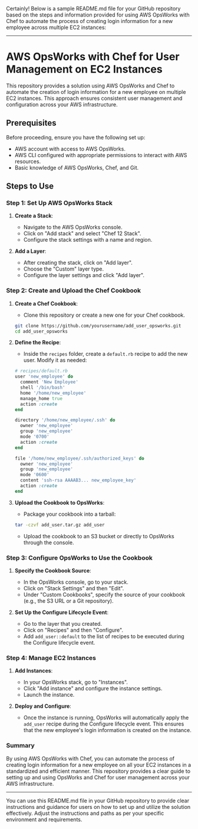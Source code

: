 Certainly! Below is a sample README.md file for your GitHub repository based on the steps and information provided for using AWS OpsWorks with Chef to automate the process of creating login information for a new employee across multiple EC2 instances:

---

# AWS OpsWorks with Chef for User Management on EC2 Instances

This repository provides a solution using AWS OpsWorks and Chef to automate the creation of login information for a new employee on multiple EC2 instances. This approach ensures consistent user management and configuration across your AWS infrastructure.

## Prerequisites

Before proceeding, ensure you have the following set up:

- AWS account with access to AWS OpsWorks.
- AWS CLI configured with appropriate permissions to interact with AWS resources.
- Basic knowledge of AWS OpsWorks, Chef, and Git.

## Steps to Use

### Step 1: Set Up AWS OpsWorks Stack

1. **Create a Stack**:
   - Navigate to the AWS OpsWorks console.
   - Click on "Add stack" and select "Chef 12 Stack".
   - Configure the stack settings with a name and region.

2. **Add a Layer**:
   - After creating the stack, click on "Add layer".
   - Choose the "Custom" layer type.
   - Configure the layer settings and click "Add layer".

### Step 2: Create and Upload the Chef Cookbook

1. **Create a Chef Cookbook**:
   - Clone this repository or create a new one for your Chef cookbook.

   ```bash
   git clone https://github.com/yourusername/add_user_opsworks.git
   cd add_user_opsworks
   ```

2. **Define the Recipe**:
   - Inside the `recipes` folder, create a `default.rb` recipe to add the new user. Modify it as needed:

   ```ruby
   # recipes/default.rb
   user 'new_employee' do
     comment 'New Employee'
     shell '/bin/bash'
     home '/home/new_employee'
     manage_home true
     action :create
   end

   directory '/home/new_employee/.ssh' do
     owner 'new_employee'
     group 'new_employee'
     mode '0700'
     action :create
   end

   file '/home/new_employee/.ssh/authorized_keys' do
     owner 'new_employee'
     group 'new_employee'
     mode '0600'
     content 'ssh-rsa AAAAB3... new_employee_key'
     action :create
   end
   ```

3. **Upload the Cookbook to OpsWorks**:
   - Package your cookbook into a tarball:

   ```bash
   tar -czvf add_user.tar.gz add_user
   ```

   - Upload the cookbook to an S3 bucket or directly to OpsWorks through the console.

### Step 3: Configure OpsWorks to Use the Cookbook

1. **Specify the Cookbook Source**:
   - In the OpsWorks console, go to your stack.
   - Click on "Stack Settings" and then "Edit".
   - Under "Custom Cookbooks", specify the source of your cookbook (e.g., the S3 URL or a Git repository).

2. **Set Up the Configure Lifecycle Event**:
   - Go to the layer that you created.
   - Click on "Recipes" and then "Configure".
   - Add `add_user::default` to the list of recipes to be executed during the Configure lifecycle event.

### Step 4: Manage EC2 Instances

1. **Add Instances**:
   - In your OpsWorks stack, go to "Instances".
   - Click "Add instance" and configure the instance settings.
   - Launch the instance.

2. **Deploy and Configure**:
   - Once the instance is running, OpsWorks will automatically apply the `add_user` recipe during the Configure lifecycle event. This ensures that the new employee's login information is created on the instance.

### Summary

By using AWS OpsWorks with Chef, you can automate the process of creating login information for a new employee on all your EC2 instances in a standardized and efficient manner. This repository provides a clear guide to setting up and using OpsWorks and Chef for user management across your AWS infrastructure.

---

You can use this README.md file in your GitHub repository to provide clear instructions and guidance for users on how to set up and utilize the solution effectively. Adjust the instructions and paths as per your specific environment and requirements.
